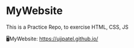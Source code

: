 # MyWebsite
This is a Practice Repo, to exercise HTML, CSS, JS

🖥MyWebsite: https://ujjpatel.github.io/
